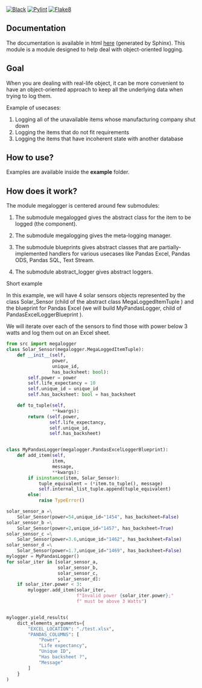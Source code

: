 [![Black](https://img.shields.io/badge/code%20style-black-000000.svg)](https://github.com/psf/black)
[![Pylint](https://img.shields.io/badge/code%20quality-pylint-blue)](https://github.com/PyCQA/pylint)
[![Flake8](https://img.shields.io/badge/code%20quality-flake8-blueviolet)](https://github.com/PyCQA/flake8)


## Documentation

The documentation is available in html [here](./docs/_build/html/index.html) (generated by Sphinx).
This module is a module designed to help deal with object-oriented logging.


## Goal
When you are dealing with real-life object, it can be more convenient to
have an object-oriented approach to keep all the underlying data when
trying to log them.

Example of usecases:

1. Logging all of the unavailable items whose manufacturing company shut down
2. Logging the items that do not fit requirements
3. Logging the items that have incoherent state with another database

How to use?
-----------

Examples are available inside the **example** folder.

How does it work?
-----------------

The module megalogger is centered around few submodules:

1. The submodule megalogged gives the abstract class
for the item to be logged (the component).

2. The submodule megalogging gives the meta-logging manager.

3. The submodule blueprints gives
abstract classes that are partially-implemented handlers for various
usecases like Pandas Excel, Pandas ODS, Pandas SQL, Text Stream.

4. The submodule abstract_logger gives abstract loggers.

Short example


In this example, we will have 4 solar sensors objects represented by the
class Solar_Sensor (child of the abstract class
MegaLoggedItemTuple ) and
the blueprint for Pandas Excel (we will build MyPandasLogger, child of
PandasExcelLoggerBlueprint ).

We will iterate over each of the sensors to find those with power below
3 watts and log them out on an Excel sheet.


```python
from src import megalogger
class Solar_Sensor(megalogger.MegaLoggedItemTuple):
    def __init__(self,
                 power,
                 unique_id,
                 has_backsheet: bool):
        self.power = power
        self.life_expectancy = 10
        self.unique_id = unique_id
        self.has_backsheet: bool = has_backsheet

    def to_tuple(self,
                 **kwargs):
        return (self.power,
                self.life_expectancy,
                self.unique_id,
                self.has_backsheet)


class MyPandasLogger(megalogger.PandasExcelLoggerBlueprint):
    def add_item(self,
                 item,
                 message,
                 **kwargs):
        if isinstance(item, Solar_Sensor):
            tuple_equivalent = (*item.to_tuple(), message)
            self.internal_list_tuple.append(tuple_equivalent)
        else:
            raise TypeError()

solar_sensor_a =\
    Solar_Sensor(power=54,unique_id="1454", has_backsheet=False)
solar_sensor_b =\
    Solar_Sensor(power=2,unique_id="1457", has_backsheet=True)
solar_sensor_c =\
    Solar_Sensor(power=3.6,unique_id="1462", has_backsheet=False)
solar_sensor_d =\
    Solar_Sensor(power=1.7,unique_id="1469", has_backsheet=False)
mylogger = MyPandasLogger()
for solar_iter in [solar_sensor_a,
                   solar_sensor_b,
                   solar_sensor_c,
                   solar_sensor_d]:
    if solar_iter.power < 3:
        mylogger.add_item(solar_iter,
                          f"Invalid power {solar_iter.power};"
                          f" must be above 3 Watts")


mylogger.yield_results(
    dict_elements_arguments={
        "EXCEL_LOCATION": "./test.xlsx",
        "PANDAS_COLUMNS": [
            "Power",
            "Life expectancy",
            "Unique ID",
            "Has backsheet ?",
            "Message"
        ]
    }
)
```
